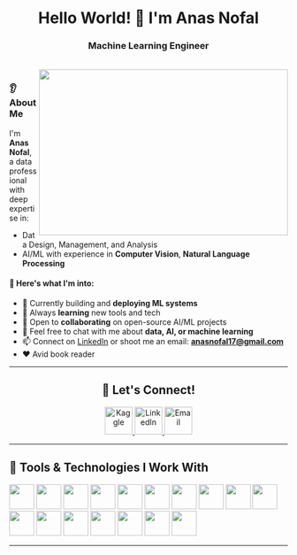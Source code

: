 <h1 align="center">Hello World! 👋 I'm Anas Nofal</h1>
<h3 align="center">Machine Learning Engineer</h3>  
<br />

<img align="right" src="https://uploads-ssl.webflow.com/5c19100c2b50073e6ee69da1/60d35967a853a1b14851703b_All%20the%20data%20(1).gif" width="450px" height="300px"/>

### 👂 About Me

I'm **Anas Nofal**, a data professional with deep expertise in:

- Data Design, Management, and Analysis  
- AI/ML with experience in **Computer Vision**, **Natural Language Processing**

#### 🧠 Here's what I'm into:

- 🔭 Currently building and **deploying ML systems**
- 🌱 Always **learning** new tools and tech
- 🤝 Open to **collaborating** on open-source AI/ML projects
- 💬 Feel free to chat with me about **data, AI, or machine learning**
- 📫 Connect on [LinkedIn](https://www.linkedin.com/in/anasnofal17/) or shoot me an email: **[anasnofal17@gmail.com](mailto:anasnofal17@gmail.com)**
- ❤️ Avid book reader 

---

<h2 align="center">💬 Let's Connect!</h2>

<p align="center">
  <a href="https://www.kaggle.com/anasnofal">
    <img height="50" src="https://cdn3.iconfinder.com/data/icons/logos-and-brands-adobe/512/189_Kaggle-512.png" alt="Kaggle"/>
  </a>
  <a href="https://www.linkedin.com/in/anasnofal17/">
    <img height="50" src="https://user-images.githubusercontent.com/46517096/166973395-19676cd8-f8ec-4abf-83ff-da8243505b82.png" alt="LinkedIn"/>
  </a>
  <a href="mailto:anasnofal17@gmail.com">
    <img height="50" src="https://techcommunity.microsoft.com/t5/image/serverpage/image-id/172206i70472167E79B9D0F/image-size/large?v=v2&px=999" alt="Email"/>
  </a>
</p>

---

<h2>🚀 Tools & Technologies I Work With</h2>

<p align="left">
  <img src="https://cdn.jsdelivr.net/gh/devicons/devicon/icons/python/python-original.svg" width="45" height="45"/>
  <img src="https://cdn.jsdelivr.net/gh/devicons/devicon/icons/postgresql/postgresql-original-wordmark.svg" width="45" height="45"/>
  <img src="https://cdn.jsdelivr.net/gh/devicons/devicon/icons/mongodb/mongodb-original-wordmark.svg" width="45" height="45"/>
  <img src="https://cdn.jsdelivr.net/gh/devicons/devicon/icons/sqlite/sqlite-original-wordmark.svg" width="45" height="45"/>
  <img src="https://cdn.jsdelivr.net/gh/devicons/devicon/icons/sqlalchemy/sqlalchemy-original.svg" width="45" height="45"/>
  <img src="https://cdn.jsdelivr.net/gh/devicons/devicon/icons/pandas/pandas-original-wordmark.svg" width="45" height="45"/>
  <img src="https://cdn.jsdelivr.net/gh/devicons/devicon/icons/numpy/numpy-original.svg" width="45" height="45"/>
  <img src="https://cdn.jsdelivr.net/gh/devicons/devicon/icons/tensorflow/tensorflow-original.svg" width="45" height="45"/>
  <img src="https://cdn.jsdelivr.net/gh/devicons/devicon/icons/pytorch/pytorch-original.svg" width="45" height="45"/>
  <img src="https://cdn.jsdelivr.net/gh/devicons/devicon/icons/opencv/opencv-original-wordmark.svg" width="45" height="45"/>
  <img src="https://cdn.jsdelivr.net/gh/devicons/devicon/icons/fastapi/fastapi-original.svg" width="45" height="45"/>
  <img src="https://cdn.jsdelivr.net/gh/devicons/devicon/icons/docker/docker-original-wordmark.svg" width="45" height="45"/>
  <img src="https://cdn.jsdelivr.net/gh/devicons/devicon/icons/linux/linux-original.svg" width="45" height="45"/>
  <img src="https://cdn.jsdelivr.net/gh/devicons/devicon/icons/pytest/pytest-original-wordmark.svg" width="45" height="45"/>
  <img src="https://cdn.jsdelivr.net/gh/devicons/devicon/icons/git/git-original.svg" width="45" height="45"/>
  <img src="https://cdn.jsdelivr.net/gh/devicons/devicon/icons/slack/slack-original.svg" width="45" height="45"/>
  <img src="https://cdn.jsdelivr.net/gh/devicons/devicon/icons/vscode/vscode-original.svg" width="45" height="45"/>
</p>

---

